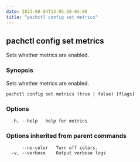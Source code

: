 ```yaml
---
date: 2023-08-04T13:05:50-04:00
title: "pachctl config set metrics"
---
```


## pachctl config set metrics

Sets whether metrics are enabled.

### Synopsis

Sets whether metrics are enabled.

```
pachctl config set metrics (true | false) [flags]
```

### Options

```
  -h, --help   help for metrics
```

### Options inherited from parent commands

```
      --no-color   Turn off colors.
  -v, --verbose    Output verbose logs
```
